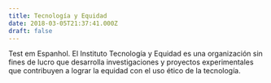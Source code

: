 ```yaml
---
title: Tecnología y Equidad
date: 2018-03-05T21:37:41.000Z
draft: false
---
```

Test em Espanhol. El Instituto Tecnología y Equidad es una organización sin fines de lucro que desarrolla investigaciones y proyectos experimentales que contribuyen a lograr la equidad con el uso ético de la tecnología.
